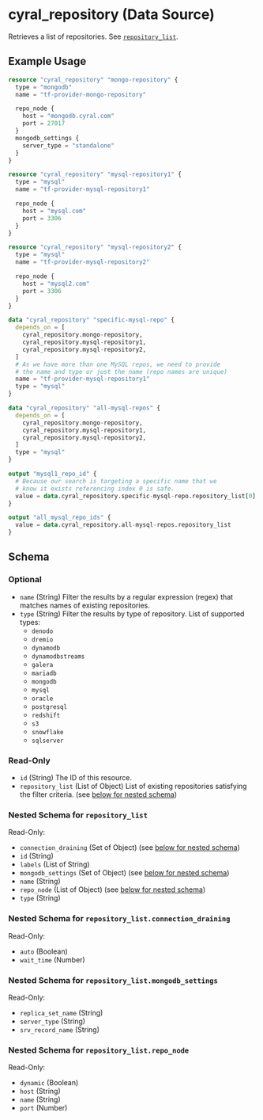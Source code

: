 # cyral_repository (Data Source)

Retrieves a list of repositories. See [`repository_list`](<(#nestedatt--repository_list)>).

## Example Usage

```terraform
resource "cyral_repository" "mongo-repository" {
  type = "mongodb"
  name = "tf-provider-mongo-repository"

  repo_node {
    host = "mongodb.cyral.com"
    port = 27017
  }
  mongodb_settings {
    server_type = "standalone"
  }
}

resource "cyral_repository" "mysql-repository1" {
  type = "mysql"
  name = "tf-provider-mysql-repository1"

  repo_node {
    host = "mysql.com"
    port = 3306
  }
}

resource "cyral_repository" "mysql-repository2" {
  type = "mysql"
  name = "tf-provider-mysql-repository2"

  repo_node {
    host = "mysql2.com"
    port = 3306
  }
}

data "cyral_repository" "specific-mysql-repo" {
  depends_on = [
    cyral_repository.mongo-repository,
    cyral_repository.mysql-repository1,
    cyral_repository.mysql-repository2,
  ]
  # As we have more than one MySQL repos, we need to provide
  # the name and type or just the name (repo names are unique)
  name = "tf-provider-mysql-repository1"
  type = "mysql"
}

data "cyral_repository" "all-mysql-repos" {
  depends_on = [
    cyral_repository.mongo-repository,
    cyral_repository.mysql-repository1,
    cyral_repository.mysql-repository2,
  ]
  type = "mysql"
}

output "mysql1_repo_id" {
  # Because our search is targeting a specific name that we
  # know it exists referencing index 0 is safe.
  value = data.cyral_repository.specific-mysql-repo.repository_list[0].id
}

output "all_mysql_repo_ids" {
  value = data.cyral_repository.all-mysql-repos.repository_list
}
```

<!-- schema generated by tfplugindocs -->

## Schema

### Optional

- `name` (String) Filter the results by a regular expression (regex) that matches names of existing repositories.
- `type` (String) Filter the results by type of repository. List of supported types:
  - `denodo`
  - `dremio`
  - `dynamodb`
  - `dynamodbstreams`
  - `galera`
  - `mariadb`
  - `mongodb`
  - `mysql`
  - `oracle`
  - `postgresql`
  - `redshift`
  - `s3`
  - `snowflake`
  - `sqlserver`

### Read-Only

- `id` (String) The ID of this resource.
- `repository_list` (List of Object) List of existing repositories satisfying the filter criteria. (see [below for nested schema](#nestedatt--repository_list))

<a id="nestedatt--repository_list"></a>

### Nested Schema for `repository_list`

Read-Only:

- `connection_draining` (Set of Object) (see [below for nested schema](#nestedobjatt--repository_list--connection_draining))
- `id` (String)
- `labels` (List of String)
- `mongodb_settings` (Set of Object) (see [below for nested schema](#nestedobjatt--repository_list--mongodb_settings))
- `name` (String)
- `repo_node` (List of Object) (see [below for nested schema](#nestedobjatt--repository_list--repo_node))
- `type` (String)

<a id="nestedobjatt--repository_list--connection_draining"></a>

### Nested Schema for `repository_list.connection_draining`

Read-Only:

- `auto` (Boolean)
- `wait_time` (Number)

<a id="nestedobjatt--repository_list--mongodb_settings"></a>

### Nested Schema for `repository_list.mongodb_settings`

Read-Only:

- `replica_set_name` (String)
- `server_type` (String)
- `srv_record_name` (String)

<a id="nestedobjatt--repository_list--repo_node"></a>

### Nested Schema for `repository_list.repo_node`

Read-Only:

- `dynamic` (Boolean)
- `host` (String)
- `name` (String)
- `port` (Number)
